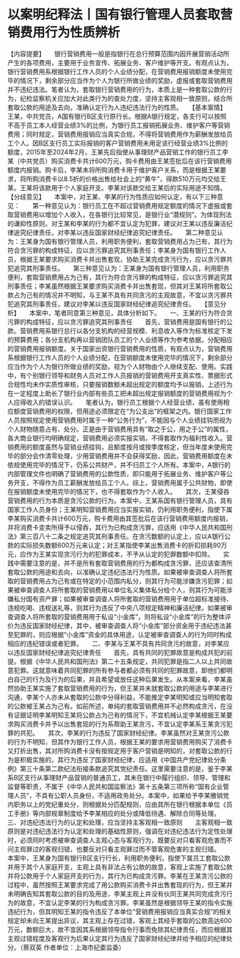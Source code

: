 # 以案明纪释法丨国有银行管理人员套取营销费用行为性质辨析

【内容提要】　　银行营销费用一般是指银行在总行预算范围内因开展营销活动所产生的各项费用，主要用于业务宣传、拓展业务、客户维护等开支。有观点认为，银行营销费用系根据银行工作人员的个人业绩分配，在营销费用报销额度未使用完毕的情况下，剩余部分应当作为个人为银行所做业绩的奖励，虚报或套取营销费用并不违纪违法。笔者认为，套取银行营销费用的行为，本质上是一种套取公款的行为，纪检监察机关应加大对此类行为的查处力度，坚持主客观相一致原则，结合所套取公款的用途及去向，准确认定行为人违纪违法行为的性质。　　【基本案情】　　王某，中共党员，A国有银行B区支行原行长。根据A银行规定，各支行可以按照不高于员工本人经营业绩3%的比例，为银行员工报销拓展业务、维护客户等营销费用；同时规定，营销费用报销应当真实合规，不得将营销费用作为薪酬发放给员工个人。因B区支行员工实际报销的客户营销费用未用足该行经营业绩3%比例的额度，2015年至2024年2月，王某先后指使从事理财产品营销工作的银行员工李某（中共党员）购买消费卡共计600万元，购卡费用由王某签批后在该行营销费用额度内报销。购卡后，李某未将所购消费卡用于维护客户关系，而是根据王某要求，将所购消费卡以8.5折的价格出售给社会上的“黄牛”，得款510万元均交给王某。王某将该款用于个人家庭开支。李某对该款交给王某后的实际用途不知情。　　【分歧意见】　　本案中，对王某、李某的行为性质应如何认定，有以下三种意见：　　第一种意见认为：银行员工在不超过营销费用规定额度的情况下虚报或套取营销费用以增加个人收入，在各银行比较常见，是银行业“潜规则”。为体现刑法的谦抑性原则，对王某和李某的行为都不宜认定为犯罪，建议对王某以违反廉洁纪律追究纪律责任，对李某以违反国家财经纪律追究纪律责任。　　第二种意见认为：王某身为国有银行管理人员，利用职务便利，套取营销费用占为己有，其行为符合贪污罪的构成特征，应以贪污罪追究其刑事责任；李某身为国有银行工作人员，根据王某要求购买消费卡并出售套现，协助王某完成贪污行为，应以贪污罪共犯追究其刑事责任。　　第三种意见认为：王某身为国有银行管理人员，利用职务便利，套取营销费用占为己有，其行为符合贪污罪的构成特征，应以贪污罪追究其刑事责任；李某虽然根据王某要求购买消费卡并出售套现，但其对王某将所套取公款占为己有的情况并不明知，与王某不具有共同贪污的主观故意，不宜以贪污罪共犯追究其刑事责任，建议对李某以违反国家财经纪律追究纪律责任。　　【意见分析】　　本案中，笔者同意第三种意见，具体分析如下。　　一、王某的行为符合贪污罪的构成特征，应以贪污罪追究其刑事责任　　首先，营销费用是国有银行的公款。营销费用系银行总行以各分支机构的经营规模、利息收入等作为标准核定下发的预算费用；各分支机构再以营销团队员工的个人业绩等作为参考依据，分配相应的营销费用报销额度。关于国家出资银行营销费用的性质，有观点认为，营销费用系根据银行工作人员的个人业绩分配，在营销额度未使用完毕的情况下，剩余部分应当作为个人为银行所做业绩的奖励，视为个人财物由个人继续支配、使用。实践中，有个别银行领导和财务人员对工作人员报销的营销费用开支真实性、票据形式合规性均未作实质性审核，只要报销数额未超出规定的额度均予以报销，上述行为在一定程度上助长了银行业内部有些员工把未超出规定报销额度的营销费用视为个人应得收入的错误认识。　　笔者认为，银行员工根据个人经营业绩，虽有使用相应额度营销费用的权限，但用途必须限定在“为公支出”的框架之内。银行国家工作人员按照规定使用营销费用时属于一种“公务行为”，不能因与个人业绩挂钩而视为个人财物随意占有、处分。正是由于营销费用具有“取之于公，用之于公”的属性，各大商业银行均明确规定，营销费用必须实报实销，不得套取作为福利性收入。营销费用的额度虽然与营销业绩挂钩，且额度按月或按季度核定，但当年度未使用完毕的部分会作清零处理，少用营销费用并不会获得奖励，因此，营销费用额度在未依规使用完毕的情况下，仍系公共财产，并不归员工个人所有。本案中，A银行的内部管理文件也明确了营销费用的公款性质，即只能用于拓展业务、维护客户等公务开支，不得作为员工薪酬发放给员工个人。综上，营销费用属于公共财物，即使在报销额度未使用完毕的情况下，也不得套取作为个人收入。　　其次，王某侵吞营销费用的行为本质是贪污公款的行为。本案中，王某系国有银行管理人员，具有国家工作人员身份；王某明知营销费用应当实报实销，仍利用职务便利，指使下属李某购买消费卡共计600万元，购卡费用由其签批后在该行营销费用额度内报销，并将消费卡变卖所得予以侵吞，其行为已构成贪污罪，应适用《中华人民共和国刑法》第三百八十二条之规定追究其刑事责任。在贪污数额的认定上，应以A银行公款的实际损失数额600万元来认定；对王某指使李某出售消费卡的折扣损耗90万元，应作为王某实现贪污行为的犯罪成本，不予从认定的犯罪数额中扣除。　　实践中需要注意的是，并不是所有套取营销费用的行为都构成贪污罪，还应该查清所套取公款的用途和去向，以准确认定违纪违法行为性质。如果被审查调查人将所套取的营销费用占为己有或在特定的小范围内私分，则其行为可能涉嫌贪污犯罪；如果被审查调查人将所套取的营销费用以单位名义集体私分给个人，则其行为可能涉嫌私分国有资产罪；如果被审查调查人将所套取的营销费用用于单位超标准接待、违规吃喝、违规送礼等，则其行为违反了中央八项规定精神和廉洁纪律。如果被审查调查人将所套取的营销费用用于私设“小金库”，则将私设“小金库”的行为整体评价为违反国家财经纪律，其中，被审查调查人将“小金库”部分资金用于违纪违法甚至犯罪的，则应根据“小金库”资金的具体用途，认定被审查调查人的行为同时构成相应的违纪错误或者犯罪。　　二、李某与王某不具有共同贪污的故意，对李某应以违反国家财经纪律追究纪律责任　　首先，具有共同的犯罪故意是构成共犯的前提。根据《中华人民共和国刑法》第二十五条规定，共同犯罪是指二人以上共同故意犯罪。这就意味着共同犯罪的所有参与者都必须有共同的犯罪故意，即他们都明白自己的行为及行为的后果，并且希望或放任这种后果发生。从本案来看，李某虽然协助王某实施了套取营销费用的行为，但王某并未就套取公款的用途与李某进行沟通，李某个人亦未从套取的公款中分得利益，不能推定李某明知或应当明知套取的公款被王某占为己有。如前所述，单纯的套取营销费用并不必然构成贪污，在没有证据证明李某明知王某将公款占为己有的情况下，不宜机械认定李某根据王某要求购买消费卡并予以出售套现的行为系帮助王某贪污，不宜认定李某系王某贪污犯罪的共犯。　　其次，李某的行为违反了国家财经纪律。李某虽然对王某贪污公款的行为不明知，但其作为银行工作人员，根据王某的要求用营销费用购买了消费卡又打折出售，其对所购消费卡没有按规定用于客户营销是明知的，对套取公款的行为是积极实施的，其行为违反了国家财经纪律，应适用《中国共产党纪律处分条例》第三十条第二款纪法衔接条款追究其党纪责任。这里需要注意的是，鉴于李某系B区支行从事理财产品营销的普通员工，其未在银行中履行组织、领导、管理和监督等职责，不属于《中华人民共和国监察法》第十五条第三项所称“国有企业管理人员”，不具有公职人员身份，不适用政务处分。本案中，如果给予李某撤销党内职务以上的党纪重处分，则根据处分匹配规则，应由其所在银行根据本单位《员工手册》等内部规章制度给予李某相应的处分或降低待遇、解除合同等处理。　　三、对违纪违法行为的认定和处理，应当坚持主客观相一致原则　　主客观相一致原则是对违纪违法行为认定和处理的基础性原则，强调在对违纪违法行为定性处理时，必须同时考虑被审查调查人主观心态与客观行为，既要反对只看客观危害而不问主观罪过的客观归错，也要反对只看主观罪过而不管客观危害的主观归错。　　本案中，王某身为国有银行B区支行行长，利用职务便利，指使下属员工套取公款并用于其个人家庭开支，主观上具有非法占有公款的故意，客观上实施了套取公款并将公款用于个人家庭开支的行为，其行为已构成贪污罪。李某在王某贪污公款的过程中，虽然按照王某要求完成了用公款购买消费卡并出售套现的行为，但王某并未明确告知其套取公款的目的及用途，李某主观上并没有伙同王某共同完成贪污行为的故意，不宜认定李某的行为构成贪污罪。李某虽然是根据领导王某的指令实施违纪行为，但其明知王某的指令违反了本单位“营销费用报销应当真实合规”的相关规定却未向王某提出异议，其主观上存在过错，客观上其经手套取的公款高达600万元，数额巨大，故不宜因其系根据领导指令行事而免除其纪律责任，而应根据其主观过错程度及客观行为后果认定其行为违反了国家财经纪律并给予相应的纪律处分。（蔡双英 作者单位：上海市纪委监委）